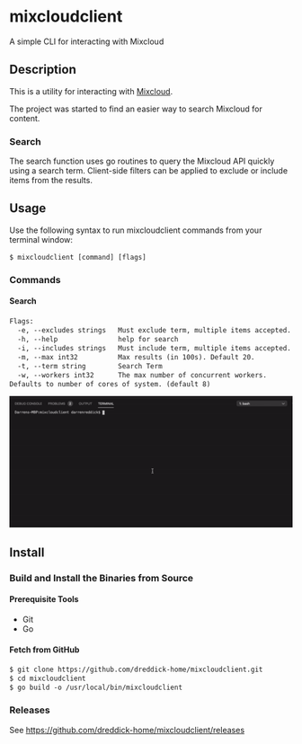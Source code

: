 # mixcloudclient

A simple CLI for interacting with Mixcloud

## Description

This is a utility for interacting with [Mixcloud](https://www.mixcloud.com).

The project was started to find an easier way to search Mixcloud for content.

### Search

The search function uses go routines to query the Mixcloud API quickly using a search term. Client-side filters can be applied to exclude or include items from the results.

## Usage

Use the following syntax to run mixcloudclient commands from your terminal window:

```console
$ mixcloudclient [command] [flags]
```

### Commands

#### Search

```
Flags:
  -e, --excludes strings   Must exclude term, multiple items accepted.
  -h, --help               help for search
  -i, --includes strings   Must include term, multiple items accepted.
  -m, --max int32          Max results (in 100s). Default 20.
  -t, --term string        Search Term
  -w, --workers int32      The max number of concurrent workers. Defaults to number of cores of system. (default 8)
```


![Nick Warren Search](https://raw.githubusercontent.com/dreddick-home/mixcloudclient/master/img/mixcloudclient_usage1.gif)


## Install

### Build and Install the Binaries from Source

#### Prerequisite Tools

* Git
* Go 


#### Fetch from GitHub

```console
$ git clone https://github.com/dreddick-home/mixcloudclient.git
$ cd mixcloudclient
$ go build -o /usr/local/bin/mixcloudclient
```


### Releases

See https://github.com/dreddick-home/mixcloudclient/releases
